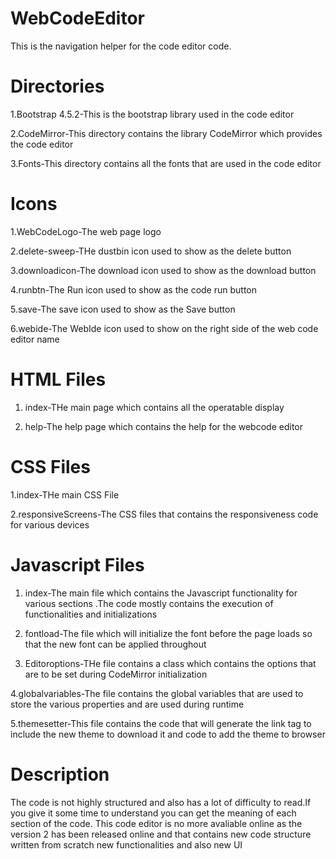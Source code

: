 # WebCodeEditor
This is the navigation helper for the code editor code.
# Directories
1.Bootstrap 4.5.2-This is the bootstrap library used in the code editor

2.CodeMirror-This directory contains the library CodeMirror which provides the code editor

3.Fonts-This directory contains all the fonts that are used in the code editor

# Icons
1.WebCodeLogo-The web page logo

2.delete-sweep-THe dustbin icon used to show as the delete button

3.downloadicon-The download icon used to show as the download button

4.runbtn-The Run icon used to show as the code run button

5.save-The save icon used to show as the Save button

6.webide-The WebIde icon used to show on the right side of the web code editor name


# HTML Files
1. index-THe main page which contains all the operatable display

2. help-The help page which contains the help for the webcode editor

# CSS Files
1.index-THe main CSS File

2.responsiveScreens-The CSS files that contains the responsiveness code for various devices

# Javascript Files
1. index-The main file which contains the Javascript functionality for various sections .The code mostly contains the execution of functionalities and initializations

2. fontload-The file which will initialize the font before the page loads so that the new font can be applied throughout

3. Editoroptions-THe file contains a class which contains the options that are to be set during CodeMirror initialization

4.globalvariables-The file contains the global variables that are used to store the various properties and are used during runtime

5.themesetter-This file contains the code that will generate the link tag to include the new theme to download it and code to add the theme to browser

# Description
The code is not highly structured and also has a lot of difficulty to read.If you give it some time to understand you can get the meaning of each section of the code.
This code editor is no more avaliable online as the version 2 has been released online and that contains new code structure written from scratch new functionalities and also new UI

